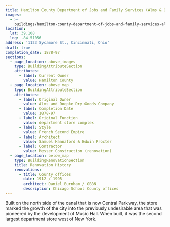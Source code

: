 ```yaml
---
title: Hamilton County Department of Jobs and Family Services (Alms & Doepke Bldg.)
images:
  - >-
    buildings/hamilton-county-department-of-jobs-and-family-services-alms-and-doepke-bldg/hamilton-county-department-of-jobs-and-family-services-alms-and-doepke-bldg-0_fjryul
location:
  lat: 39.108
  lng: -84.51056
address: '1123 Sycamore St., Cincinnati, Ohio'
draft: true
completion_date: 1878-97
sections:
  - page_location: above_images
    type: BuildingAttributeSection
    attributes:
      - label: Current Owner
        value: Hamilton County
  - page_location: above_map
    type: BuildingAttributeSection
    attributes:
      - label: Original Owner
        value: Alms and Doepke Dry Goods Company
      - label: Completion Date
        value: 1878-97
      - label: Original Function
        value: department store complex
      - label: Style
        value: French Second Empire
      - label: Architect
        value: Samuel Hannaford & Edwin Procter
      - label: Contractor
        value: Messer Construction (renovation)
  - page_location: below_map
    type: BuildingRenovationSection
    title: Renovation History
    renovations:
      - title: County offices
        date: 1912 / 1995
        architect: Daniel Burnham / GBBN
        description: Chicago School County offices
---
```


Built on the north side of the canal that is now Central Parkway, the store marked the growth of the city into the previously undesirable area that was pioneered by the development of Music Hall. When built, it was the second largest department store west of New York.

